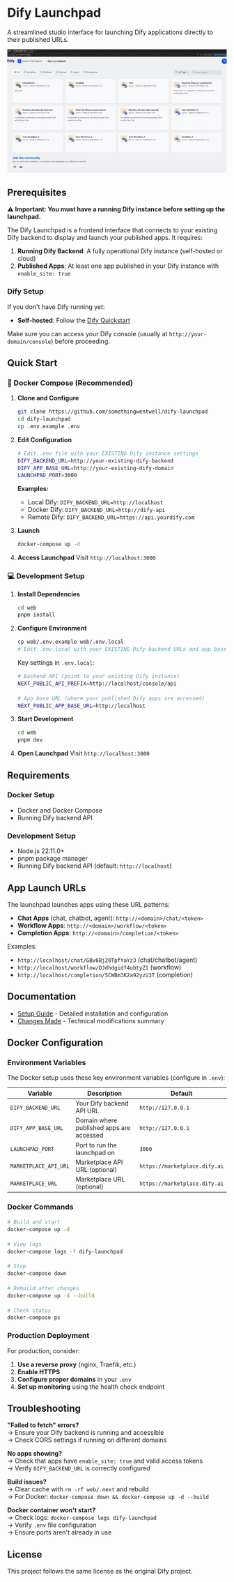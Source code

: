 # Dify Launchpad

A streamlined studio interface for launching Dify applications directly to their published URLs.

![Demo](img/demo.gif)


## Prerequisites

**⚠️ Important: You must have a running Dify instance before setting up the launchpad.**

The Dify Launchpad is a frontend interface that connects to your existing Dify backend to display and launch your published apps. It requires:

1. **Running Dify Backend**: A fully operational Dify instance (self-hosted or cloud)
2. **Published Apps**: At least one app published in your Dify instance with `enable_site: true`

### Dify Setup

If you don't have Dify running yet:

- **Self-hosted**: Follow the [Dify Quickstart](https://github.com/langgenius/dify?tab=readme-ov-file#quick-start)

Make sure you can access your Dify console (usually at `http://your-domain/console`) before proceeding.

## Quick Start

### 🐳 Docker Compose (Recommended)

1. **Clone and Configure**
   ```bash
   git clone https://github.com/somethingwentwell/dify-launchpad
   cd dify-launchpad
   cp .env.example .env
   ```

2. **Edit Configuration**
   ```bash
   # Edit .env file with your EXISTING Dify instance settings
   DIFY_BACKEND_URL=http://your-existing-dify-backend
   DIFY_APP_BASE_URL=http://your-existing-dify-domain
   LAUNCHPAD_PORT=3000
   ```
   
   **Examples:**
   - Local Dify: `DIFY_BACKEND_URL=http://localhost`
   - Docker Dify: `DIFY_BACKEND_URL=http://dify-api`
   - Remote Dify: `DIFY_BACKEND_URL=https://api.yourdify.com`

3. **Launch**
   ```bash
   docker-compose up -d
   ```

4. **Access Launchpad**
   Visit `http://localhost:3000`

### 💻 Development Setup

1. **Install Dependencies**
   ```bash
   cd web
   pnpm install
   ```

2. **Configure Environment**
   ```bash
   cp web/.env.example web/.env.local
   # Edit .env.local with your EXISTING Dify backend URLs and app base URL
   ```
   
   Key settings in `.env.local`:
   ```bash
   # Backend API (point to your existing Dify instance)
   NEXT_PUBLIC_API_PREFIX=http://localhost/console/api
   
   # App base URL (where your published Dify apps are accessed)
   NEXT_PUBLIC_APP_BASE_URL=http://localhost
   ```

3. **Start Development**
   ```bash
   cd web
   pnpm dev
   ```

4. **Open Launchpad**
   Visit `http://localhost:3000`

## Requirements

### Docker Setup
- Docker and Docker Compose
- Running Dify backend API

### Development Setup
- Node.js 22.11.0+
- pnpm package manager
- Running Dify backend API (default: `http://localhost`)

## App Launch URLs

The launchpad launches apps using these URL patterns:

- **Chat Apps** (chat, chatbot, agent): `http://<domain>/chat/<token>`
- **Workflow Apps**: `http://<domain>/workflow/<token>`  
- **Completion Apps**: `http://<domain>/completion/<token>`

Examples:
- `http://localhost/chat/GBv6Bj20TpfYaYz3` (chat/chatbot/agent)
- `http://localhost/workflow/OJdhdgidf4ubtyZ1` (workflow)
- `http://localhost/completion/SCWBm3K2a92yzU3T` (completion)

## Documentation

- [Setup Guide](web/SETUP.md) - Detailed installation and configuration
- [Changes Made](web/LAUNCHPAD_CHANGES.md) - Technical modifications summary

## Docker Configuration

### Environment Variables

The Docker setup uses these key environment variables (configure in `.env`):

| Variable | Description | Default |
|----------|-------------|---------|
| `DIFY_BACKEND_URL` | Your Dify backend API URL | `http://127.0.0.1` |
| `DIFY_APP_BASE_URL` | Domain where published apps are accessed | `http://127.0.0.1` |
| `LAUNCHPAD_PORT` | Port to run the launchpad on | `3000` |
| `MARKETPLACE_API_URL` | Marketplace API URL (optional) | `https://marketplace.dify.ai` |
| `MARKETPLACE_URL` | Marketplace URL (optional) | `https://marketplace.dify.ai` |

### Docker Commands

```bash
# Build and start
docker-compose up -d

# View logs
docker-compose logs -f dify-launchpad

# Stop
docker-compose down

# Rebuild after changes
docker-compose up -d --build

# Check status
docker-compose ps
```

### Production Deployment

For production, consider:

1. **Use a reverse proxy** (nginx, Traefik, etc.)
2. **Enable HTTPS**
3. **Configure proper domains** in your `.env`
4. **Set up monitoring** using the health check endpoint

## Troubleshooting

**"Failed to fetch" errors?**  
→ Ensure your Dify backend is running and accessible  
→ Check CORS settings if running on different domains

**No apps showing?**  
→ Check that apps have `enable_site: true` and valid access tokens  
→ Verify `DIFY_BACKEND_URL` is correctly configured

**Build issues?**  
→ Clear cache with `rm -rf web/.next` and rebuild  
→ For Docker: `docker-compose down && docker-compose up -d --build`

**Docker container won't start?**  
→ Check logs: `docker-compose logs dify-launchpad`  
→ Verify `.env` file configuration  
→ Ensure ports aren't already in use

## License

This project follows the same license as the original Dify project.